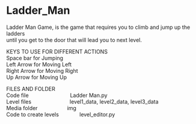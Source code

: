 # Ladder_Man
Ladder Man Game, is the game that requires you to climb and jump up the ladders  
until you get to the door that will lead you to next level.  
  
KEYS TO USE FOR DIFFERENT ACTIONS  
Space bar   for  Jumping  
Left Arrow  for  Moving Left  
Right Arrow for  Moving Right  
Up Arrow    for  Moving Up  
  
FILES AND FOLDER  
Code file&nbsp;&nbsp;&nbsp;&nbsp;&nbsp;&nbsp;&nbsp;&nbsp;&nbsp;&nbsp;&nbsp;&nbsp;&nbsp;&nbsp;&nbsp;&nbsp;&nbsp;&nbsp;&nbsp;&nbsp;&nbsp;&nbsp;&nbsp;&nbsp;&nbsp;&nbsp;&nbsp;&nbsp;Ladder Man.py  
Level files&nbsp;&nbsp;&nbsp;&nbsp;&nbsp;&nbsp;&nbsp;&nbsp;&nbsp;&nbsp;&nbsp;&nbsp;&nbsp;&nbsp;&nbsp;&nbsp;&nbsp;&nbsp;&nbsp;&nbsp;&nbsp;&nbsp;&nbsp;&nbsp;&nbsp;&nbsp;level1_data, level2_data,  level3_data  
Media folder&nbsp;&nbsp;&nbsp;&nbsp;&nbsp;&nbsp;&nbsp;&nbsp;&nbsp;&nbsp;&nbsp;&nbsp;&nbsp;&nbsp;&nbsp;&nbsp;&nbsp;&nbsp;&nbsp;&nbsp;img  
Code to create levels&nbsp;&nbsp;&nbsp;&nbsp;&nbsp;&nbsp;&nbsp;&nbsp;&nbsp;&nbsp;&nbsp;&nbsp;&nbsp;&nbsp;level_editor.py  
